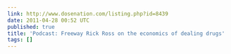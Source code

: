 ```yaml
---
link: http://www.dosenation.com/listing.php?id=8439
date: 2011-04-28 00:52 UTC
published: true
title: 'Podcast: Freeway Rick Ross on the economics of dealing drugs'
tags: []
---
```



